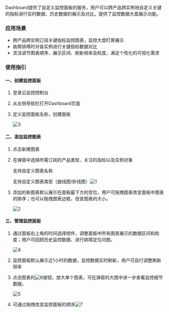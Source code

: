 Dashboard提供了自定义监控面板的服务，用户可以跨产品跨实例地自定义关键的指标进行实时数据、历史数据的展示及对比，提供了监控数据大盘展示功能。

### 应用场景

* 跨产品跨实例订阅关键指标监控图表，监控大盘盯屏展示
* 故障排障时对各实例进行关键指标数据对比
* 灵活调节图表顺序、展示区间、刷新频率及粒度，满足个性化的可视化需求

### 使用指引

#### 一、创建监控面板

1. 登录云监控控制台

2. 从左侧导航栏打开Dashboard页面

3. 定义监控面板名称，创建面板

   ![3](http://imgcache.tce.fsphere.cn/static/mc.qcloudimg.com/static/img/0acef43e1e553ef78632411dd41601f5/image.png)

#### 二、添加监控图表

1. 点击新建图表

2. 在弹窗中选择所需订阅的产品类型、关注的指标以及实例对象

   支持自定义图表名称

   支持自定义图表类型（曲线图/折线图）![1](http://imgcache.tce.fsphere.cn/static/mc.qcloudimg.com/static/img/8a707f720633464440b72a77b84a4268/image.png)

3. 添加的新图表默认展示在面板最下方的空位，用户可拖拽图表改变面板中图表的排序；也可以拖拽图表边框，改变图表的大小。

   ![2](http://imgcache.tce.fsphere.cn/static/mc.qcloudimg.com/static/img/c7b133dc81f171ae5bb7dedb6af6d65d/image.png)

#### 三、管理监控面板

1. 通过面板右上角的时间选择控件，调整面板中所有图表展示的数据区间和粒度；用户可回顾历史监控数据、进行排障定位问题。

   ![4](http://imgcache.tce.fsphere.cn/static/mc.qcloudimg.com/static/img/66e2cb98a8916f48468a79673179e822/image.png)

2. 监控面板默认展示近1小时的数据，监控数据实时刷新，用户可自行调整刷新频率

3. 点击图表的![6](http://imgcache.tce.fsphere.cn/static/mc.qcloudimg.com/static/img/68e7b4bfa5775b1b4c53157f0a85eb79/image.png)按钮，放大单个图表，可在弹窗的大图中进一步查看监控细节数据。

   ![5](http://imgcache.tce.fsphere.cn/static/mc.qcloudimg.com/static/img/2b47c7488f0cb61d2f4c424a2f798323/image.png)

4. 可通过拖拽改变监控面板的顺序![7](http://imgcache.tce.fsphere.cn/static/mc.qcloudimg.com/static/img/8a5d8e65e9c0674ca3e3d1f870868d6e/image.png)

